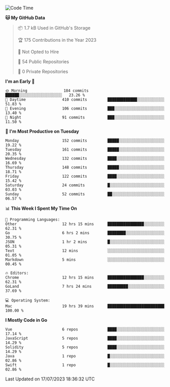 <!--START_SECTION:waka-->
![Code Time](http://img.shields.io/badge/Code%20Time-723%20hrs%2021%20mins-blue)

**🐱 My GitHub Data** 

> 📦 1.7 kB Used in GitHub's Storage 
 > 
> 🏆 175 Contributions in the Year 2023
 > 
> 🚫 Not Opted to Hire
 > 
> 📜 54 Public Repositories 
 > 
> 🔑 0 Private Repositories 
 > 
**I'm an Early 🐤** 

```text
🌞 Morning                184 commits         ██████░░░░░░░░░░░░░░░░░░░   23.26 % 
🌆 Daytime                410 commits         █████████████░░░░░░░░░░░░   51.83 % 
🌃 Evening                106 commits         ███░░░░░░░░░░░░░░░░░░░░░░   13.40 % 
🌙 Night                  91 commits          ███░░░░░░░░░░░░░░░░░░░░░░   11.50 % 
```
📅 **I'm Most Productive on Tuesday** 

```text
Monday                   152 commits         █████░░░░░░░░░░░░░░░░░░░░   19.22 % 
Tuesday                  161 commits         █████░░░░░░░░░░░░░░░░░░░░   20.35 % 
Wednesday                132 commits         ████░░░░░░░░░░░░░░░░░░░░░   16.69 % 
Thursday                 148 commits         █████░░░░░░░░░░░░░░░░░░░░   18.71 % 
Friday                   122 commits         ████░░░░░░░░░░░░░░░░░░░░░   15.42 % 
Saturday                 24 commits          █░░░░░░░░░░░░░░░░░░░░░░░░   03.03 % 
Sunday                   52 commits          ██░░░░░░░░░░░░░░░░░░░░░░░   06.57 % 
```


📊 **This Week I Spent My Time On** 

```text
💬 Programming Languages: 
Other                    12 hrs 15 mins      ████████████████░░░░░░░░░   62.31 % 
Go                       6 hrs 2 mins        ████████░░░░░░░░░░░░░░░░░   30.75 % 
JSON                     1 hr 2 mins         █░░░░░░░░░░░░░░░░░░░░░░░░   05.31 % 
Text                     12 mins             ░░░░░░░░░░░░░░░░░░░░░░░░░   01.05 % 
Markdown                 5 mins              ░░░░░░░░░░░░░░░░░░░░░░░░░   00.45 % 

🔥 Editors: 
Chrome                   12 hrs 15 mins      ████████████████░░░░░░░░░   62.31 % 
GoLand                   7 hrs 24 mins       █████████░░░░░░░░░░░░░░░░   37.69 % 

💻 Operating System: 
Mac                      19 hrs 39 mins      █████████████████████████   100.00 % 
```

**I Mostly Code in Go** 

```text
Vue                      6 repos             ████░░░░░░░░░░░░░░░░░░░░░   17.14 % 
JavaScript               5 repos             ████░░░░░░░░░░░░░░░░░░░░░   14.29 % 
Solidity                 5 repos             ████░░░░░░░░░░░░░░░░░░░░░   14.29 % 
Java                     1 repo              █░░░░░░░░░░░░░░░░░░░░░░░░   02.86 % 
Swift                    1 repo              █░░░░░░░░░░░░░░░░░░░░░░░░   02.86 % 
```




 Last Updated on 17/07/2023 18:36:32 UTC
<!--END_SECTION:waka-->
